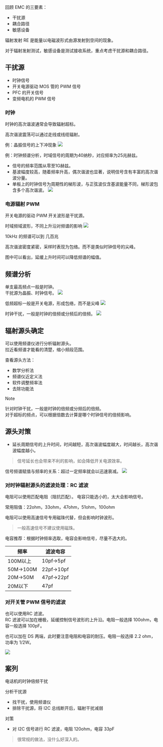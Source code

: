 
回顾 EMC 的三要素：
- 干扰源
- 耦合路径
- 敏感设备

辐射发射 RE 是能量以电磁波形式由源发射到空间的现象。

对于辐射发射测试，敏感设备是测试接收系统，重点考虑干扰源和耦合路径。


## 干扰源

- 时钟信号
- 开关电源驱动 MOS 管的 PWM 信号
- PFC 的开关信号
- 变频电机的 PWM 信号

### 时钟

时钟的高次谐波通常会导致辐射超标。

高次谐波震荡可以通过走线或线缆辐射。

例：晶振信号的上下冲现象
![](picture/Pasted%20image%2020250304001326.png)

例：时钟频谱分析，时域信号的周期为40纳秒，对应频率为25兆赫兹。  
- 信号的频率范围从零至1G赫兹。  
- 基波幅度较高，随着频率升高，偶次谐波也显著，说明信号含有丰富的高次谐波分量。  
- 单板上的时钟信号为周期性的梯形波，与正弦波仅含基波能量不同，梯形波包含多个高次谐波。
![](picture/Pasted%20image%2020250304001446.png)



### 电源辐射 PWM

开关电源的驱动 PWM 开关波形是干扰源。

时域频域波形，不同上升沿对频谱的影响
![](picture/Pasted%20image%2020250310235849.png)

10kHz 的频谱可以到 几百兆

高次谐波密度紧密，采样时表现为包络。而不是类似时钟信号的尖峰。

图中可以看出，延缓上升时间可以降低频谱的幅值。


## 频谱分析

单支最高频点一般是时钟。  
干扰源为晶振、时钟信号。
![](picture/Pasted%20image%2020250310235719.png)


低频超标一般是开关电源，形成包络，而不是尖峰
![](picture/Pasted%20image%2020250311000006.png)


时钟干扰，一般是时钟的倍频或分频后的倍频。
![](picture/Pasted%20image%2020250311000049.png)

## 辐射源头确定

可以使用频谱仪进行分析辐射源头。  
拉近看频谱才能看的清楚，缩小频段范围。

查看源头方法：
- 数学分析法
- 频谱仪近定义法
- 软件调整频率法
- 去除功能法

> [!NOTE]
> 针对时钟干扰，一般是时钟的倍频或分频后的倍频。  
> 对于超标的频点，可以根据倍数去计算是哪个时钟信号的倍频影响。

## 源头对策

- 延长周期信号的上升时间，时间越短，高次谐波幅度越大，时间越长，高次谐波幅度越小。

> 信号延长也会带来不利的影响，如会降低开关电源效率。

信号频谱赋值与频率的关系：超过一定频率就会以迅速衰减。
![](picture/Pasted%20image%2020250311000609.png)

### 对时钟辐射源头的滤波处理：RC 滤波  
电阻可以使用匹配电阻（阻抗匹配）。
电容只能选小的，太大会影响信号。

常用阻值：22ohm，33ohm，47ohm，51ohm，100ohm

电阻可以使用高速信号专用磁珠代替，但会影响时钟波形。
>一般高速信号不建议使用磁珠。

电容推荐：根据时钟频率选取，电容会影响信号，尽量不选大的。

| 频率       | 滤波电容     |
|------------|--------------|
| 100M以上   | 10pf->5pf    |
| 50M->100M  | 22pf->10pf   |
| 20M->50M   | 47pf->22pf   |
| 20M以下    | 47pf         |

### 对开关管 PWM 信号的滤波

也可以使用RC 滤波。  
RC 滤波可以加在栅极，延缓控制信号波形的上升沿。电阻一般选择 100ohm，电容一般选择 100pF。  

也可以加在 DS 两端，此时要注意电阻和电容的耐压。电阻一般选择 2.2 ohm，功率为 1/2W。

![](picture/Pasted%20image%2020250311001713.png)

## 案列

电话机的时钟倍频干扰  

分析干扰源
- 找干扰，使用频谱仪
- 排除干扰源，将 I2C 总线断开后，辐射干扰减弱

对策
- 对 I2C 信号进行 RC 滤波，电阻 120ohm，电容 33pF

> 很常规的做法，没什么好深入的。
